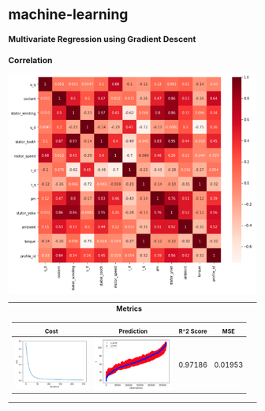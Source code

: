 # machine-learning

### Multivariate Regression using Gradient Descent

### Correlation
![alt text](https://github.com/nik-neg/machine-learning/blob/main/images/1_corr.png)


<table>
<tr><th>Metrics</th></tr>
<tr><td>
  
<sub> Cost </sub> |  <sub> Prediction </sub> | <sub> R^2 Score </sub> | <sub> MSE </sub>
|--|--|--|--
<img src="https://github.com/nik-neg/machine-learning/blob/main/images/1_cost.png" alt="drawing" width="200"/> | <img src="https://github.com/nik-neg/machine-learning/blob/main/images/1_pred.png" alt="drawing" width="200"/> | 0.97186 |  0.01953
</td><td>
</table> 

